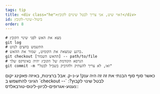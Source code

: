 ```yaml
---
tags: tip
title: <div class="he">אוי שיט, אני צריך לבטל שינוים לקובץ!</div>
id: ביטול-שינוי-לקובץ
order: 8
---
```


```git
# מצא את האש לפני שינוי הקובץ
git log
# התשמש בחצים לנווט
# ברגע שמצאת את הקומיט, שמור את ההאש.
git checkout [ההאש השמור] -- path/to/file
# הגרסא הקודמת של הקובץ יהיה באינדקס שלך
git commit -m "ואו, לא צריך להעתיק ולהדביק בשביל לבטל"
```
<div class="he">
כאשר סוף סוף הבנתי את זה זה היה ענק! ע-נ-ק.
אבל ברצינות, באיזה פאקינג יקום הגיוני להתשמש ב
`checkout --`
:לבטל שינוי לקבוץ? :נענוע-אגרופים-לכיוון-לינוס-טורבאלדס:
</div>